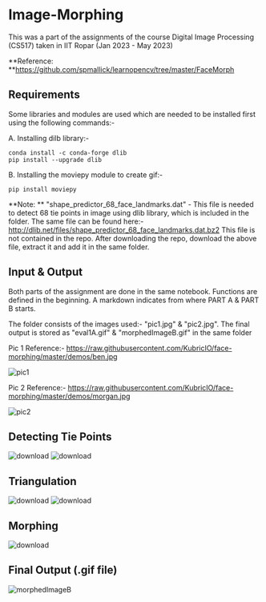 # Image-Morphing
This was a part of the assignments of the course Digital Image Processing (CS517) taken in IIT Ropar (Jan 2023 - May 2023)

**Reference: **https://github.com/spmallick/learnopencv/tree/master/FaceMorph

## Requirements

Some libraries and modules are used which are needed to be installed first using the following commands:-

A. Installing dilb library:-

    conda install -c conda-forge dlib
    pip install --upgrade dlib
B. Installing the moviepy module to create gif:-

    pip install moviepy
    
**Note: ** "shape_predictor_68_face_landmarks.dat" - This file is needed to detect 68 tie points in image using dlib library, which is included in the folder. The same file can be found here:- http://dlib.net/files/shape_predictor_68_face_landmarks.dat.bz2
This file is not contained in the repo. After downloading the repo, download the above file, extract it and add it in the same folder.

## Input & Output

Both parts of the assignment are done in the same notebook. Functions are defined in the beginning. A markdown indicates from where PART A & PART B starts.

The folder consists of the images used:- "pic1.jpg" & "pic2.jpg". The final output is stored as "eval1A.gif" & "morphedImageB.gif" in the same folder

Pic 1 Reference:- https://raw.githubusercontent.com/KubricIO/face-morphing/master/demos/ben.jpg

![pic1](https://github.com/hrishi-bodkhe/Image-Morphing/assets/52168214/62530e8d-d597-4f62-86e5-88ca4e9f0ad0)

Pic 2 Reference:- https://raw.githubusercontent.com/KubricIO/face-morphing/master/demos/morgan.jpg

![pic2](https://github.com/hrishi-bodkhe/Image-Morphing/assets/52168214/be5605b9-f30a-4968-9b99-f842389b54d5)


## Detecting Tie Points

![download](https://github.com/hrishi-bodkhe/Image-Morphing/assets/52168214/7aee0b73-94db-4e8e-95d5-4aa06e397c80) ![download](https://github.com/hrishi-bodkhe/Image-Morphing/assets/52168214/83fd12e6-4437-4012-85a1-509a264743d4)

## Triangulation

![download](https://github.com/hrishi-bodkhe/Image-Morphing/assets/52168214/b9fbba97-8636-42ad-a475-22131caea65d)  ![download](https://github.com/hrishi-bodkhe/Image-Morphing/assets/52168214/5a61a270-2623-4878-87cf-e3e06f684b73)

## Morphing

![download](https://github.com/hrishi-bodkhe/Image-Morphing/assets/52168214/5688c7c1-e6ed-48a3-9244-8dc14af9f8ab)

## Final Output (.gif file)

![morphedImageB](https://github.com/hrishi-bodkhe/Image-Morphing/assets/52168214/07058cd9-e245-437d-afb9-c84da2c6e497)
